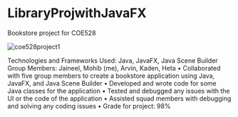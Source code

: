 # LibraryProjwithJavaFX
Bookstore project for COE528

![coe528project1](https://github.com/mohibamin/LibraryProjwithJavaFX/assets/129216337/34cb3f0b-96c8-4ae2-a188-a9a1c9ef68ce)

Technologies and Frameworks Used: Java, JavaFX, Java Scene Builder
Group Members: Jaineel, Mohib (me), Arvin, Kaden, Heta
• Collaborated with five group members to create a bookstore application using Java, JavaFX, and Java Scene Builder
• Developed and wrote code for some Java classes for the application
• Tested and debugged any issues with the UI or the code of the application
• Assisted squad members with debugging and solving any coding issues
• Grade for project: 98%
